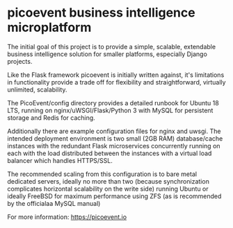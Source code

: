 # picoevent business intelligence microplatform

The initial goal of this project is to provide a simple, scalable, extendable business intelligence solution for smaller platforms, especially Django projects.

Like the Flask framework picoevent is initially written against, it's limitations in functionality provide a trade off for flexibility and straightforward, virtually unlimited, scalability.

The PicoEvent/config directory provides a detailed runbook for Ubuntu 18 LTS, running on nginx/uWSGI/Flask/Python 3 with MySQL for persistent storage and Redis for caching.

Additionally there are example configuration files for nginx and uwsgi. The intended deployment environment is two small (2GB RAM) database/cache instances with the redundant Flask microservices concurrently running on each with the load distributed between the instances with a virtual load balancer which handles HTTPS/SSL.

The recommended scaling from this configuration is to bare metal dedicated servers, ideally no more than two (because synchronization complicates horizontal scalability on the write side) running Ubuntu or ideally FreeBSD for maximum performance using ZFS (as is recommended by the officialaa MySQL manual)

For more information: https://picoevent.io